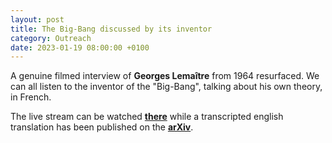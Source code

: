 ```yaml
---
layout: post
title: The Big-Bang discussed by its inventor
category: Outreach
date: 2023-01-19 08:00:00 +0100
---
```


A genuine filmed interview of **Georges Lemaître** from 1964
resurfaced. We can all listen to the inventor of the "Big-Bang",
talking about his own theory, in French.

The live stream can be watched
[**there**](https://vrtnws.be/p.OvM55PlWN) while a transcripted
english translation has been published on the
[**arXiv**](https://arxiv.org/abs/2301.07198).


